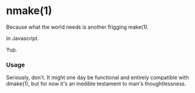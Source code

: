 # nmake(1)

Because what the world needs is another frigging make(1).

In Javascript.

Yup.

### Usage

Seriously, don't.  It might one day be functional and entirely compatible
with dmake(1), but for now it's an inedible testament to man's
thoughtlessness.

